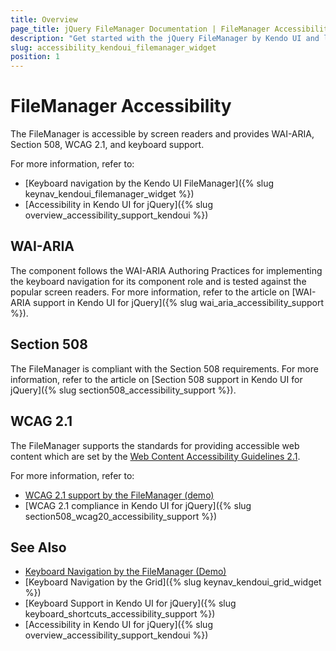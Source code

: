 ```yaml
---
title: Overview
page_title: jQuery FileManager Documentation | FileManager Accessibility | Kendo UI
description: "Get started with the jQuery FileManager by Kendo UI and learn about its accessibility support for WAI-ARIA, Section 508, and WCAG 2.1."
slug: accessibility_kendoui_filemanager_widget
position: 1
---
```


# FileManager Accessibility

The FileManager is accessible by screen readers and provides WAI-ARIA, Section 508, WCAG 2.1, and keyboard support.

For more information, refer to:
* [Keyboard navigation by the Kendo UI FileManager]({% slug keynav_kendoui_filemanager_widget %})
* [Accessibility in Kendo UI for jQuery]({% slug overview_accessibility_support_kendoui %})

## WAI-ARIA

The component follows the WAI-ARIA Authoring Practices for implementing the keyboard navigation for its component role and is tested against the popular screen readers. For more information, refer to the article on [WAI-ARIA support in Kendo UI for jQuery]({% slug wai_aria_accessibility_support %}).

## Section 508

The FileManager is compliant with the Section 508 requirements. For more information, refer to the article on [Section 508 support in Kendo UI for jQuery]({% slug section508_accessibility_support %}).

## WCAG 2.1

The FileManager supports the standards for providing accessible web content which are set by the [Web Content Accessibility Guidelines 2.1](https://www.w3.org/TR/WCAG/).

For more information, refer to:
* [WCAG 2.1 support by the FileManager (demo)](https://demos.telerik.com/kendo-ui/filemanager/index)
* [WCAG 2.1 compliance in Kendo UI for jQuery]({% slug section508_wcag20_accessibility_support %})

## See Also

* [Keyboard Navigation by the FileManager (Demo)](https://demos.telerik.com/kendo-ui/filemanager/keyboard-navigation)
* [Keyboard Navigation by the Grid]({% slug keynav_kendoui_grid_widget %})
* [Keyboard Support in Kendo UI for jQuery]({% slug keyboard_shortcuts_accessibility_support %})
* [Accessibility in Kendo UI for jQuery]({% slug overview_accessibility_support_kendoui %})
